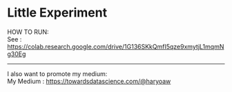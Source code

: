 # Little Experiment

HOW TO RUN:  
See : https://colab.research.google.com/drive/1G136SKkQmfI5qze9xmytjL1mqmNg30Eg  

-----
I also want to promote my medium:  
My Medium : https://towardsdatascience.com/@haryoaw  
